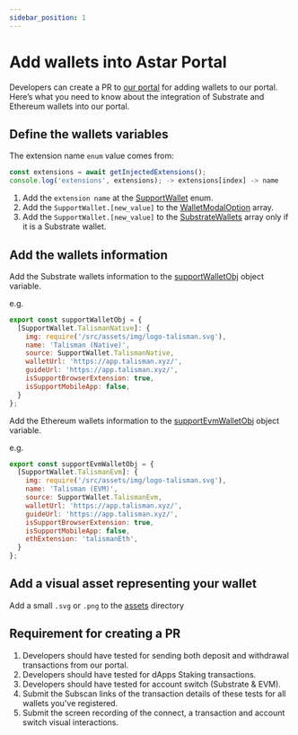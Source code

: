 ```yaml
---
sidebar_position: 1
---
```


# Add wallets into Astar Portal

Developers can create a PR to [our portal](https://github.com/AstarNetwork/astar-apps) for adding wallets to our portal. Here’s what you need to know about the integration of Substrate and Ethereum wallets into our portal.

## Define the wallets variables

The extension name `enum` value comes from:

```js
const extensions = await getInjectedExtensions();
console.log('extensions', extensions); -> extensions[index] -> name
```

1. Add the `extension name` at the [SupportWallet](https://github.com/AstarNetwork/astar-apps/blob/ecb067e9683eb5224fac96c5bf9fa9ce4c123a7d/src/config/wallets.ts#L8) enum.
2. Add the `SupportWallet.[new_value]` to the [WalletModalOption](https://github.com/AstarNetwork/astar-apps/blob/ecb067e9683eb5224fac96c5bf9fa9ce4c123a7d/src/config/wallets.ts#L23) array.
3. Add the `SupportWallet.[new_value]` to the [SubstrateWallets](https://github.com/AstarNetwork/astar-apps/blob/ecb067e9683eb5224fac96c5bf9fa9ce4c123a7d/src/config/wallets.ts#L48) array only if it is a Substrate wallet.


## Add the wallets information

Add the Substrate wallets information to the [supportWalletObj](https://github.com/AstarNetwork/astar-apps/blob/ecb067e9683eb5224fac96c5bf9fa9ce4c123a7d/src/config/wallets.ts#L64) object variable.

e.g.

```js
export const supportWalletObj = {
  [SupportWallet.TalismanNative]: {
    img: require('/src/assets/img/logo-talisman.svg'),
    name: 'Talisman (Native)',
    source: SupportWallet.TalismanNative,
    walletUrl: 'https://app.talisman.xyz/',
    guideUrl: 'https://app.talisman.xyz/',
    isSupportBrowserExtension: true,
    isSupportMobileApp: false,
  }
};
```

Add the Ethereum wallets information to the [supportEvmWalletObj](https://github.com/AstarNetwork/astar-apps/blob/ecb067e9683eb5224fac96c5bf9fa9ce4c123a7d/src/config/wallets.ts#L130) object variable.

e.g.

```js
export const supportEvmWalletObj = {
  [SupportWallet.TalismanEvm]: {
    img: require('/src/assets/img/logo-talisman.svg'),
    name: 'Talisman (EVM)',
    source: SupportWallet.TalismanEvm,
    walletUrl: 'https://app.talisman.xyz/',
    guideUrl: 'https://app.talisman.xyz/',
    isSupportBrowserExtension: true,
    isSupportMobileApp: false,
    ethExtension: 'talismanEth',
  }
};
```

## Add a visual asset representing your wallet

Add a small `.svg` or `.png` to the [assets](https://github.com/AstarNetwork/astar-apps/tree/main/src/assets/img) directory

## Requirement for creating a PR

1. Developers should have tested for sending both deposit and withdrawal transactions from our portal.
2. Developers should have tested for dApps Staking transactions.
3. Developers should have tested for account switch (Substrate & EVM).
4. Submit the Subscan links of the transaction details of these tests for all wallets you've registered.
5. Submit the screen recording of the connect, a transaction and account switch visual interactions. 
